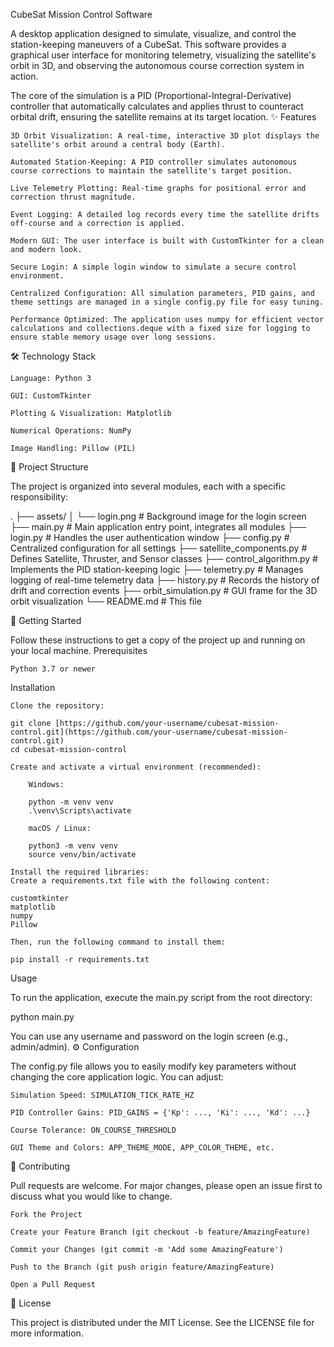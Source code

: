 CubeSat Mission Control Software



A desktop application designed to simulate, visualize, and control the station-keeping maneuvers of a CubeSat. This software provides a graphical user interface for monitoring telemetry, visualizing the satellite's orbit in 3D, and observing the autonomous course correction system in action.

The core of the simulation is a PID (Proportional-Integral-Derivative) controller that automatically calculates and applies thrust to counteract orbital drift, ensuring the satellite remains at its target location.
✨ Features

    3D Orbit Visualization: A real-time, interactive 3D plot displays the satellite's orbit around a central body (Earth).

    Automated Station-Keeping: A PID controller simulates autonomous course corrections to maintain the satellite's target position.

    Live Telemetry Plotting: Real-time graphs for positional error and correction thrust magnitude.

    Event Logging: A detailed log records every time the satellite drifts off-course and a correction is applied.

    Modern GUI: The user interface is built with CustomTkinter for a clean and modern look.

    Secure Login: A simple login window to simulate a secure control environment.

    Centralized Configuration: All simulation parameters, PID gains, and theme settings are managed in a single config.py file for easy tuning.

    Performance Optimized: The application uses numpy for efficient vector calculations and collections.deque with a fixed size for logging to ensure stable memory usage over long sessions.


🛠️ Technology Stack

    Language: Python 3

    GUI: CustomTkinter

    Plotting & Visualization: Matplotlib

    Numerical Operations: NumPy

    Image Handling: Pillow (PIL)

📂 Project Structure

The project is organized into several modules, each with a specific responsibility:

.
├── assets/
│   └── login.png        # Background image for the login screen
├── main.py              # Main application entry point, integrates all modules
├── login.py             # Handles the user authentication window
├── config.py            # Centralized configuration for all settings
├── satellite_components.py # Defines Satellite, Thruster, and Sensor classes
├── control_algorithm.py # Implements the PID station-keeping logic
├── telemetry.py         # Manages logging of real-time telemetry data
├── history.py           # Records the history of drift and correction events
├── orbit_simulation.py  # GUI frame for the 3D orbit visualization
└── README.md            # This file

🚀 Getting Started

Follow these instructions to get a copy of the project up and running on your local machine.
Prerequisites

    Python 3.7 or newer

Installation

    Clone the repository:

    git clone [https://github.com/your-username/cubesat-mission-control.git](https://github.com/your-username/cubesat-mission-control.git)
    cd cubesat-mission-control

    Create and activate a virtual environment (recommended):

        Windows:

        python -m venv venv
        .\venv\Scripts\activate

        macOS / Linux:

        python3 -m venv venv
        source venv/bin/activate

    Install the required libraries:
    Create a requirements.txt file with the following content:

    customtkinter
    matplotlib
    numpy
    Pillow

    Then, run the following command to install them:

    pip install -r requirements.txt

Usage

To run the application, execute the main.py script from the root directory:

python main.py

You can use any username and password on the login screen (e.g., admin/admin).
⚙️ Configuration

The config.py file allows you to easily modify key parameters without changing the core application logic. You can adjust:

    Simulation Speed: SIMULATION_TICK_RATE_HZ

    PID Controller Gains: PID_GAINS = {'Kp': ..., 'Ki': ..., 'Kd': ...}

    Course Tolerance: ON_COURSE_THRESHOLD

    GUI Theme and Colors: APP_THEME_MODE, APP_COLOR_THEME, etc.

🤝 Contributing

Pull requests are welcome. For major changes, please open an issue first to discuss what you would like to change.

    Fork the Project

    Create your Feature Branch (git checkout -b feature/AmazingFeature)

    Commit your Changes (git commit -m 'Add some AmazingFeature')

    Push to the Branch (git push origin feature/AmazingFeature)

    Open a Pull Request

📄 License

This project is distributed under the MIT License. See the LICENSE file for more information.

